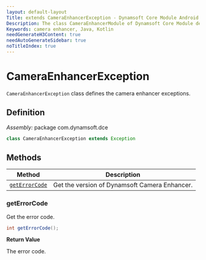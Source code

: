 ```yaml
---
layout: default-layout
Title: extends CameraEnhancerException - Dynamsoft Core Module Android Edition API Reference
Description: The class CameraEnhancerModule of Dynamsoft Core Module defines the camera enhancer exception.
Keywords: camera enhancer, Java, Kotlin
needGenerateH3Content: true
needAutoGenerateSidebar: true
noTitleIndex: true
---
```


# CameraEnhancerException

`CameraEnhancerException` class defines the camera enhancer exceptions.

## Definition

*Assembly:* package com.dynamsoft.dce

```java
class CameraEnhancerException extends Exception
```

## Methods

| Method | Description |
|------- |-------------|
| [`getErrorCode`](#geterrorcode) | Get the version of Dynamsoft Camera Enhancer. |

### getErrorCode

Get the error code.

```java
int getErrorCode();
```

**Return Value**

The error code.
